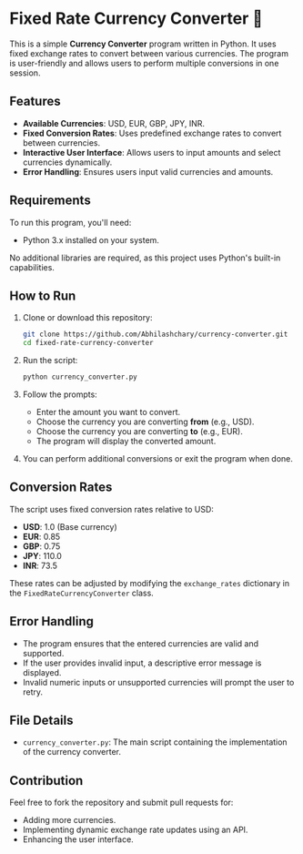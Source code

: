 # Fixed Rate Currency Converter 💱

This is a simple **Currency Converter** program written in Python. It uses fixed exchange rates to convert between various currencies. The program is user-friendly and allows users to perform multiple conversions in one session.

## Features
- **Available Currencies**: USD, EUR, GBP, JPY, INR.
- **Fixed Conversion Rates**: Uses predefined exchange rates to convert between currencies.
- **Interactive User Interface**: Allows users to input amounts and select currencies dynamically.
- **Error Handling**: Ensures users input valid currencies and amounts.

## Requirements
To run this program, you'll need:
- Python 3.x installed on your system.

No additional libraries are required, as this project uses Python's built-in capabilities.

## How to Run
1. Clone or download this repository:
   ```bash
   git clone https://github.com/Abhilashchary/currency-converter.git
   cd fixed-rate-currency-converter
   ```
2. Run the script:
   ```bash
   python currency_converter.py
   ```

3. Follow the prompts:
   - Enter the amount you want to convert.
   - Choose the currency you are converting **from** (e.g., USD).
   - Choose the currency you are converting **to** (e.g., EUR).
   - The program will display the converted amount.

4. You can perform additional conversions or exit the program when done.

## Conversion Rates
The script uses fixed conversion rates relative to USD:
- **USD**: 1.0 (Base currency)
- **EUR**: 0.85
- **GBP**: 0.75
- **JPY**: 110.0
- **INR**: 73.5

These rates can be adjusted by modifying the `exchange_rates` dictionary in the `FixedRateCurrencyConverter` class.

## Error Handling
- The program ensures that the entered currencies are valid and supported.
- If the user provides invalid input, a descriptive error message is displayed.
- Invalid numeric inputs or unsupported currencies will prompt the user to retry.

## File Details
- `currency_converter.py`: The main script containing the implementation of the currency converter.

## Contribution
Feel free to fork the repository and submit pull requests for:
- Adding more currencies.
- Implementing dynamic exchange rate updates using an API.
- Enhancing the user interface.
